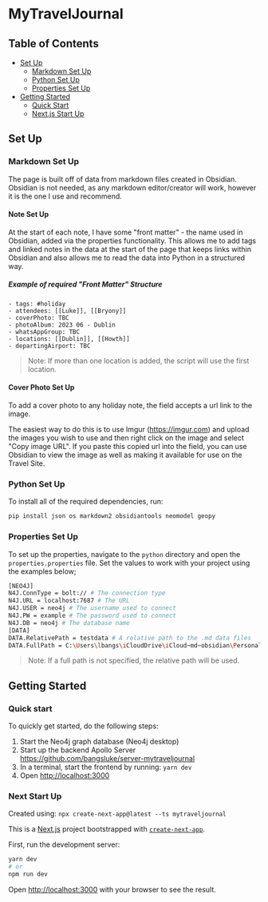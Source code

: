 # MyTravelJournal

## Table of Contents

- [Set Up](#set-up)
  - [Markdown Set Up](#markdown-set-up)
  - [Python Set Up](#python-set-up)
  - [Properties Set Up](#properties-set-up)
- [Getting Started](#getting-started)
  - [Quick Start](#quick-start)
  - [Next.js Start Up](#next-start-up)

## Set Up

### Markdown Set Up

The page is built off of data from markdown files created in Obsidian. Obsidian is not needed, as any markdown editor/creator will work, however it is the one I use and recommend.

#### Note Set Up

At the start of each note, I have some "front matter" - the name used in Obsidian, added via the properties functionality. This allows me to add tags and linked notes in the data at the start of the page that keeps links within Obsidian and also allows me to read the data into Python in a structured way.

##### Example of required "Front Matter" Structure

```JS
- tags: #holiday
- attendees: [[Luke]], [[Bryony]]
- coverPhoto: TBC
- photoAlbum: 2023 06 - Dublin
- whatsAppGroup: TBC
- locations: [[Dublin]], [[Howth]]
- departingAirport: TBC
```

> Note: If more than one location is added, the script will use the first location.

#### Cover Photo Set Up

To add a cover photo to any holiday note, the field accepts a url link to the image.

The easiest way to do this is to use Imgur (<https://imgur.com>) and upload the images you wish to use and then right click on the image and select "Copy image URL". If you paste this copied url into the field, you can use Obsidian to view the image as well as making it available for use on the Travel Site.

### Python Set Up

To install all of the required dependencies, run:

```bash
pip install json os markdown2 obsidiantools neomodel geopy
```

### Properties Set Up

To set up the properties, navigate to the `python` directory and open the `properties.properties` file. Set the values to work with your project using the examples below;

```bash
[NEO4J]
N4J.ConnType = bolt:// # The connection type
N4J.URL = localhost:7687 # The URL
N4J.USER = neo4j # The username used to connect
N4J.PW = example # The password used to connect
N4J.DB = neo4j # The database name
[DATA]
DATA.RelativePath = testdata # A relative path to the .md data files
DATA.FullPath = C:\Users\lbangs\iCloudDrive\iCloud~md~obsidian\Personal Notes # The full path to the .md data files
```

> Note: If a full path is not specified, the relative path will be used.

## Getting Started

### Quick start

<!-- TODO: Update when known -->

To quickly get started, do the following steps:

1. Start the Neo4j graph database (Neo4j desktop)
2. Start up the backend Apollo Server <https://github.com/bangsluke/server-mytraveljournal>
3. In a terminal, start the frontend by running: `yarn dev`
4. Open [http://localhost:3000](http://localhost:3000)

### Next Start Up

Created using: `npx create-next-app@latest --ts mytraveljournal`

This is a [Next.js](https://nextjs.org/) project bootstrapped with [`create-next-app`](https://github.com/vercel/next.js/tree/canary/packages/create-next-app).

First, run the development server:

```bash
yarn dev
# or
npm run dev
```

Open [http://localhost:3000](http://localhost:3000) with your browser to see the result.
